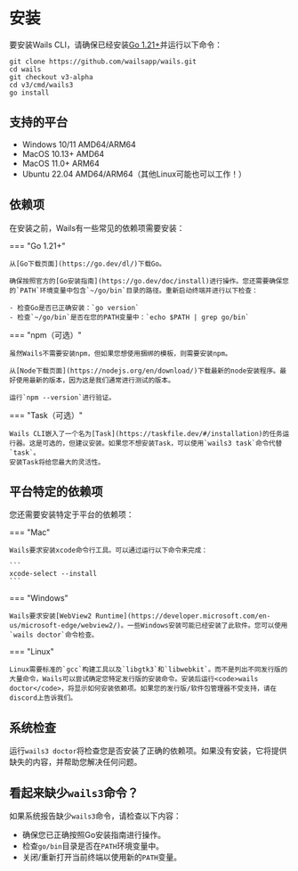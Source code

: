 # 安装

要安装Wails CLI，请确保已经安装[Go 1.21+](https://go.dev/dl/)并运行以下命令：

```shell
git clone https://github.com/wailsapp/wails.git
cd wails
git checkout v3-alpha
cd v3/cmd/wails3
go install
```

## 支持的平台

- Windows 10/11 AMD64/ARM64
- MacOS 10.13+ AMD64
- MacOS 11.0+ ARM64
- Ubuntu 22.04 AMD64/ARM64（其他Linux可能也可以工作！）

## 依赖项

在安装之前，Wails有一些常见的依赖项需要安装：

=== "Go 1.21+"

    从[Go下载页面](https://go.dev/dl/)下载Go。

    确保按照官方的[Go安装指南](https://go.dev/doc/install)进行操作。您还需要确保您的`PATH`环境变量中包含`~/go/bin`目录的路径。重新启动终端并进行以下检查：

    - 检查Go是否已正确安装：`go version`
    - 检查`~/go/bin`是否在您的PATH变量中：`echo $PATH | grep go/bin`

=== "npm（可选）"

    虽然Wails不需要安装npm，但如果您想使用捆绑的模板，则需要安装npm。

    从[Node下载页面](https://nodejs.org/en/download/)下载最新的node安装程序。最好使用最新的版本，因为这是我们通常进行测试的版本。

    运行`npm --version`进行验证。

=== "Task（可选）"

    Wails CLI嵌入了一个名为[Task](https://taskfile.dev/#/installation)的任务运行器。这是可选的，但建议安装。如果您不想安装Task，可以使用`wails3 task`命令代替`task`。
    安装Task将给您最大的灵活性。

## 平台特定的依赖项

您还需要安装特定于平台的依赖项：

=== "Mac"

    Wails要求安装xcode命令行工具。可以通过运行以下命令来完成：

    ```
    xcode-select --install
    ```

=== "Windows"

    Wails要求安装[WebView2 Runtime](https://developer.microsoft.com/en-us/microsoft-edge/webview2/)。一些Windows安装可能已经安装了此软件。您可以使用`wails doctor`命令检查。

=== "Linux"

    Linux需要标准的`gcc`构建工具以及`libgtk3`和`libwebkit`。而不是列出不同发行版的大量命令，Wails可以尝试确定您特定发行版的安装命令。安装后运行<code>wails doctor</code>，将显示如何安装依赖项。如果您的发行版/软件包管理器不受支持，请在discord上告诉我们。

## 系统检查

运行`wails3 doctor`将检查您是否安装了正确的依赖项。如果没有安装，它将提供缺失的内容，并帮助您解决任何问题。

## 看起来缺少`wails3`命令？

如果系统报告缺少`wails3`命令，请检查以下内容：

- 确保您已正确按照Go安装指南进行操作。
- 检查`go/bin`目录是否在`PATH`环境变量中。
- 关闭/重新打开当前终端以使用新的`PATH`变量。